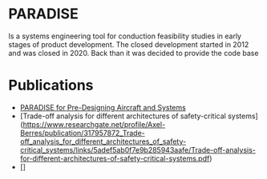 # PARADISE 

Is a systems engineering tool for conduction feasibility studies in early stages of product development. The closed development started in 2012 and was closed in 2020. Back than it was decided to provide the code base 



# Publications

- [PARADISE for Pre-Designing Aircraft and Systems](https://www.dglr.de/publikationen/2013/301340.pdf)
- [Trade-off analysis for different architectures of safety-critical systems] (https://www.researchgate.net/profile/Axel-Berres/publication/317957872_Trade-off_analysis_for_different_architectures_of_safety-critical_systems/links/5adef5ab0f7e9b285943aafe/Trade-off-analysis-for-different-architectures-of-safety-critical-systems.pdf)
- []
